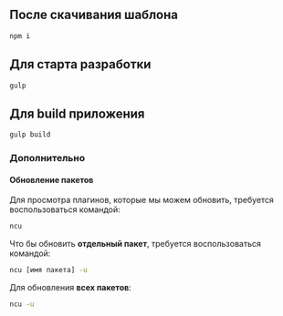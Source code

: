 ## После скачивания шаблона

```bash
npm i
```

## Для старта разработки

```bash
gulp
```

## Для build приложения

```bash
gulp build
```

### Дополнительно

#### Обновление пакетов

Для просмотра плагинов, которые мы можем обновить, требуется воспользоваться командой:

```bash
ncu
```

Что бы обновить **отдельный пакет**, требуется воспользоваться командой:

```bash
ncu [имя пакета] -u
```

Для обновления **всех пакетов**:

```bash
ncu -u
```
